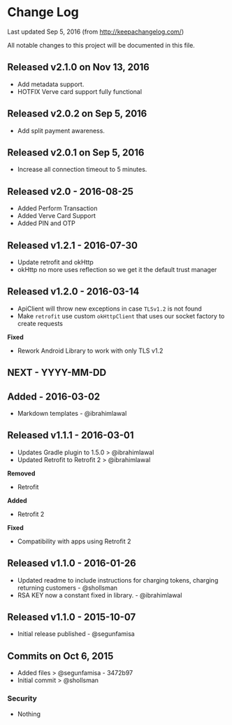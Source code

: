 # Change Log
Last updated Sep 5, 2016
(from http://keepachangelog.com/)

All notable changes to this project will be documented in this file.

## Released v2.1.0 on Nov 13, 2016
- Add metadata support.
- HOTFIX Verve card support fully functional

## Released v2.0.2 on Sep 5, 2016
- Add split payment awareness.

## Released v2.0.1 on Sep 5, 2016
- Increase all connection timeout to 5 minutes.

## Released v2.0 - 2016-08-25
- Added Perform Transaction
- Added Verve Card Support
- Added PIN and OTP

## Released v1.2.1 - 2016-07-30
- Update retrofit and okHttp
- okHttp no more uses reflection so we get it the default trust manager

## Released v1.2.0 - 2016-03-14
- ApiClient will throw new exceptions in case `TLSv1.2` is not found
- Make `retrofit` use custom `okHttpClient` that uses our socket factory to create requests

**Fixed**
- Rework Android Library to work with only TLS v1.2

## NEXT - YYYY-MM-DD

## Added - 2016-03-02
- Markdown templates - @ibrahimlawal

## Released v1.1.1 - 2016-03-01
- Updates Gradle plugin to 1.5.0 > @ibrahimlawal
- Updated Retrofit to Retrofit 2 > @ibrahimlawal

**Removed**
- Retrofit

**Added**
- Retrofit 2

**Fixed**
- Compatibility with apps using Retrofit 2

## Released v1.1.0 - 2016-01-26
- Updated readme to include instructions for charging tokens, charging returning customers - @shollsman  
- RSA KEY now a constant fixed in library. - @ibrahimlawal

## Released v1.1.0 - 2015-10-07
- Initial release published - @segunfamisa

## Commits on Oct 6, 2015
- Added files > @segunfamisa - 3472b97
- Initial commit > @shollsman


### Security
- Nothing
